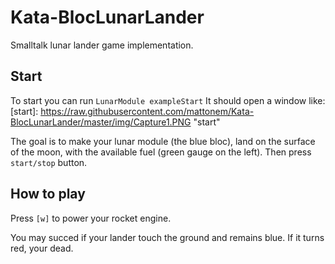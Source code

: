 # Kata-BlocLunarLander
Smalltalk lunar lander game implementation.

## Start
To start you can run `LunarModule exampleStart`
It should open a window like:
[start]: https://raw.githubusercontent.com/mattonem/Kata-BlocLunarLander/master/img/Capture1.PNG "start"

The goal is to make your lunar module (the blue bloc), land on the surface of the moon, with the available fuel (green gauge on the left). 
Then press `start/stop` button.

## How to play
Press `[w]` to power your rocket engine. 

You may succed if your lander touch the ground and remains blue.
If it turns red, your dead.

[dead]: https://raw.githubusercontent.com/mattonem/Kata-BlocLunarLander/master/img/Capture2.PNG "dead"
